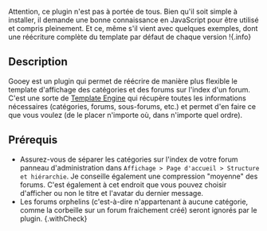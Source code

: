 Attention, ce plugin n'est pas à portée de tous. Bien qu'il soit simple à installer, il demande une bonne connaissance en JavaScript pour être utilisé et compris pleinement. Et ce, même s'il vient avec quelques exemples, dont une réécriture complète du template par défaut de chaque version !{.info}

## Description

Gooey est un plugin qui permet de réécrire de manière plus flexible le template d'affichage des catégories et des forums sur l'index d'un forum. C'est une sorte de [Template Engine](https://en.wikipedia.org/wiki/Template_processor) qui récupère toutes les informations nécessaires (catégories, forums, sous-forums, etc.) et permet d'en faire ce que vous voulez (de le placer n'importe où, dans n'importe quel ordre).

## Prérequis

- Assurez-vous de séparer les catégories sur l'index de votre forum panneau d'administration dans `Affichage > Page d'accueil > Structure et hiérarchie`. Je conseille également une compression "moyenne" des forums. C'est également à cet endroit que vous pouvez choisir d'afficher ou non le titre et l'avatar du dernier message.
- Les forums orphelins (c'est-à-dire n'appartenant à aucune catégorie, comme la corbeille sur un forum fraichement créé) seront ignorés par le plugin.
{.withCheck}